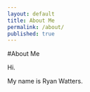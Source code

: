 ```yaml
---
layout: default
title: About Me
permalink: /about/
published: true
---
```



<article>

#About Me

Hi.

My name is Ryan Watters.

</article>